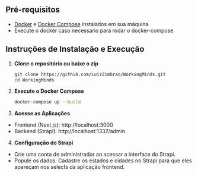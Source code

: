 ## Pré-requisitos

- [Docker](https://docs.docker.com/get-docker/) e [Docker Compose](https://docs.docker.com/compose/install/) instalados em sua máquina.
- Execute o docker caso necessario para rodar o docker-compose

## Instruções de Instalação e Execução

1. **Clone o repositório ou baixe o zip**

   ```bash
   git clone https://github.com/LuizZimbrao/WorkingMinds.git
   cd WorkingMinds
   ```
2. **Execute o Docker Compose**

   ```bash
   docker-compose up --build
   ```

3. **Acesse as Aplicações**

- Frontend (Next.js): http://localhost:3000
- Backend (Strapi): http://localhost:1337/admin

4. **Configuração do Strapi**

- Crie uma conta de administrador ao acessar a interface do Strapi.
- Popule os dados: Cadastre os estados e cidades no Strapi para que eles apareçam nos selects da aplicação frontend.
